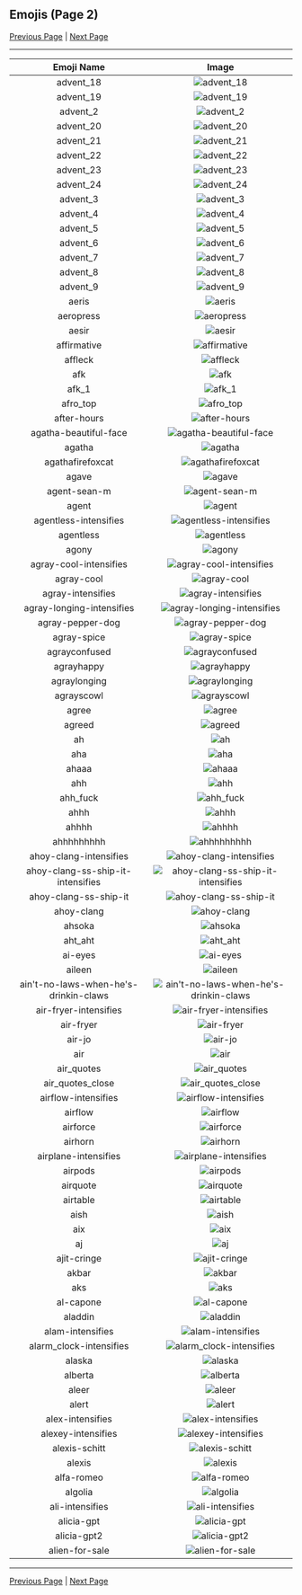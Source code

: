 
## Emojis (Page 2)

[Previous Page](/docs/hc/page-a-0001.md)
  | [Next Page](/docs/hc/page-a-0003.md)

<hr />

|Emoji Name|Image|
| :-: | :-: |
|advent_18| ![advent_18](/emojis/hc/advent_18.png)|
|advent_19| ![advent_19](/emojis/hc/advent_19.png)|
|advent_2| ![advent_2](/emojis/hc/advent_2.png)|
|advent_20| ![advent_20](/emojis/hc/advent_20.png)|
|advent_21| ![advent_21](/emojis/hc/advent_21.png)|
|advent_22| ![advent_22](/emojis/hc/advent_22.png)|
|advent_23| ![advent_23](/emojis/hc/advent_23.png)|
|advent_24| ![advent_24](/emojis/hc/advent_24.png)|
|advent_3| ![advent_3](/emojis/hc/advent_3.png)|
|advent_4| ![advent_4](/emojis/hc/advent_4.png)|
|advent_5| ![advent_5](/emojis/hc/advent_5.png)|
|advent_6| ![advent_6](/emojis/hc/advent_6.png)|
|advent_7| ![advent_7](/emojis/hc/advent_7.png)|
|advent_8| ![advent_8](/emojis/hc/advent_8.png)|
|advent_9| ![advent_9](/emojis/hc/advent_9.png)|
|aeris| ![aeris](/emojis/hc/aeris.png)|
|aeropress| ![aeropress](/emojis/hc/aeropress.png)|
|aesir| ![aesir](/emojis/hc/aesir.png)|
|affirmative| ![affirmative](/emojis/hc/affirmative.png)|
|affleck| ![affleck](/emojis/hc/affleck.jpg)|
|afk| ![afk](/emojis/hc/afk.png)|
|afk_1| ![afk_1](/emojis/hc/afk_1.png)|
|afro_top| ![afro_top](/emojis/hc/afro_top.png)|
|after-hours| ![after-hours](/emojis/hc/after-hours.png)|
|agatha-beautiful-face| ![agatha-beautiful-face](/emojis/hc/agatha-beautiful-face.png)|
|agatha| ![agatha](/emojis/hc/agatha.png)|
|agathafirefoxcat| ![agathafirefoxcat](/emojis/hc/agathafirefoxcat.png)|
|agave| ![agave](/emojis/hc/agave.jpg)|
|agent-sean-m| ![agent-sean-m](/emojis/hc/agent-sean-m.png)|
|agent| ![agent](/emojis/hc/agent.png)|
|agentless-intensifies| ![agentless-intensifies](/emojis/hc/agentless-intensifies.gif)|
|agentless| ![agentless](/emojis/hc/agentless.png)|
|agony| ![agony](/emojis/hc/agony.png)|
|agray-cool-intensifies| ![agray-cool-intensifies](/emojis/hc/agray-cool-intensifies.gif)|
|agray-cool| ![agray-cool](/emojis/hc/agray-cool.png)|
|agray-intensifies| ![agray-intensifies](/emojis/hc/agray-intensifies.gif)|
|agray-longing-intensifies| ![agray-longing-intensifies](/emojis/hc/agray-longing-intensifies.gif)|
|agray-pepper-dog| ![agray-pepper-dog](/emojis/hc/agray-pepper-dog.png)|
|agray-spice| ![agray-spice](/emojis/hc/agray-spice.png)|
|agrayconfused| ![agrayconfused](/emojis/hc/agrayconfused.png)|
|agrayhappy| ![agrayhappy](/emojis/hc/agrayhappy.png)|
|agraylonging| ![agraylonging](/emojis/hc/agraylonging.png)|
|agrayscowl| ![agrayscowl](/emojis/hc/agrayscowl.png)|
|agree| ![agree](/emojis/hc/agree.png)|
|agreed| ![agreed](/emojis/hc/agreed.jpg)|
|ah| ![ah](/emojis/hc/ah.png)|
|aha| ![aha](/emojis/hc/aha.png)|
|ahaaa| ![ahaaa](/emojis/hc/ahaaa.jpg)|
|ahh| ![ahh](/emojis/hc/ahh.png)|
|ahh_fuck| ![ahh_fuck](/emojis/hc/ahh_fuck.png)|
|ahhh| ![ahhh](/emojis/hc/ahhh.gif)|
|ahhhh| ![ahhhh](/emojis/hc/ahhhh.gif)|
|ahhhhhhhhh| ![ahhhhhhhhh](/emojis/hc/ahhhhhhhhh.gif)|
|ahoy-clang-intensifies| ![ahoy-clang-intensifies](/emojis/hc/ahoy-clang-intensifies.gif)|
|ahoy-clang-ss-ship-it-intensifies| ![ahoy-clang-ss-ship-it-intensifies](/emojis/hc/ahoy-clang-ss-ship-it-intensifies.gif)|
|ahoy-clang-ss-ship-it| ![ahoy-clang-ss-ship-it](/emojis/hc/ahoy-clang-ss-ship-it.png)|
|ahoy-clang| ![ahoy-clang](/emojis/hc/ahoy-clang.png)|
|ahsoka| ![ahsoka](/emojis/hc/ahsoka.png)|
|aht_aht| ![aht_aht](/emojis/hc/aht_aht.jpg)|
|ai-eyes| ![ai-eyes](/emojis/hc/ai-eyes.png)|
|aileen| ![aileen](/emojis/hc/aileen.png)|
|ain't-no-laws-when-he's-drinkin-claws| ![ain't-no-laws-when-he's-drinkin-claws](/emojis/hc/ain't-no-laws-when-he's-drinkin-claws.png)|
|air-fryer-intensifies| ![air-fryer-intensifies](/emojis/hc/air-fryer-intensifies.gif)|
|air-fryer| ![air-fryer](/emojis/hc/air-fryer.png)|
|air-jo| ![air-jo](/emojis/hc/air-jo.png)|
|air| ![air](/emojis/hc/air.png)|
|air_quotes| ![air_quotes](/emojis/hc/air_quotes.gif)|
|air_quotes_close| ![air_quotes_close](/emojis/hc/air_quotes_close.gif)|
|airflow-intensifies| ![airflow-intensifies](/emojis/hc/airflow-intensifies.gif)|
|airflow| ![airflow](/emojis/hc/airflow.png)|
|airforce| ![airforce](/emojis/hc/airforce.png)|
|airhorn| ![airhorn](/emojis/hc/airhorn.png)|
|airplane-intensifies| ![airplane-intensifies](/emojis/hc/airplane-intensifies.gif)|
|airpods| ![airpods](/emojis/hc/airpods.png)|
|airquote| ![airquote](/emojis/hc/airquote.gif)|
|airtable| ![airtable](/emojis/hc/airtable.png)|
|aish| ![aish](/emojis/hc/aish.gif)|
|aix| ![aix](/emojis/hc/aix.jpg)|
|aj| ![aj](/emojis/hc/aj.png)|
|ajit-cringe| ![ajit-cringe](/emojis/hc/ajit-cringe.png)|
|akbar| ![akbar](/emojis/hc/akbar.jpg)|
|aks| ![aks](/emojis/hc/aks.png)|
|al-capone| ![al-capone](/emojis/hc/al-capone.jpg)|
|aladdin| ![aladdin](/emojis/hc/aladdin.png)|
|alam-intensifies| ![alam-intensifies](/emojis/hc/alam-intensifies.gif)|
|alarm_clock-intensifies| ![alarm_clock-intensifies](/emojis/hc/alarm_clock-intensifies.gif)|
|alaska| ![alaska](/emojis/hc/alaska.gif)|
|alberta| ![alberta](/emojis/hc/alberta.png)|
|aleer| ![aleer](/emojis/hc/aleer.jpg)|
|alert| ![alert](/emojis/hc/alert.gif)|
|alex-intensifies| ![alex-intensifies](/emojis/hc/alex-intensifies.gif)|
|alexey-intensifies| ![alexey-intensifies](/emojis/hc/alexey-intensifies.gif)|
|alexis-schitt| ![alexis-schitt](/emojis/hc/alexis-schitt.png)|
|alexis| ![alexis](/emojis/hc/alexis.jpg)|
|alfa-romeo| ![alfa-romeo](/emojis/hc/alfa-romeo.png)|
|algolia| ![algolia](/emojis/hc/algolia.png)|
|ali-intensifies| ![ali-intensifies](/emojis/hc/ali-intensifies.gif)|
|alicia-gpt| ![alicia-gpt](/emojis/hc/alicia-gpt.png)|
|alicia-gpt2| ![alicia-gpt2](/emojis/hc/alicia-gpt2.png)|
|alien-for-sale| ![alien-for-sale](/emojis/hc/alien-for-sale.png)|

<hr/>

[Previous Page](/docs/hc/page-a-0001.md)
  | [Next Page](/docs/hc/page-a-0003.md)